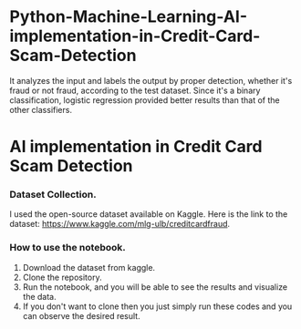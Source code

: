 # Python-Machine-Learning-AI-implementation-in-Credit-Card-Scam-Detection
It analyzes the input and labels the output by proper detection, whether it's fraud or not fraud, according to the test dataset. Since it's a binary classification, logistic regression provided better results than that of the other classifiers.

# AI implementation in Credit Card Scam Detection

### Dataset Collection.
I used the open-source dataset available on Kaggle. Here is the link to the dataset: https://www.kaggle.com/mlg-ulb/creditcardfraud. 

### How to use the notebook. 
 1. Download the dataset from kaggle.
 2. Clone the repository. 
 3. Run the notebook, and you will be able to see the results and visualize the data. 
 4. If you don't want to clone then you just simply run these codes and you can observe the desired result.

